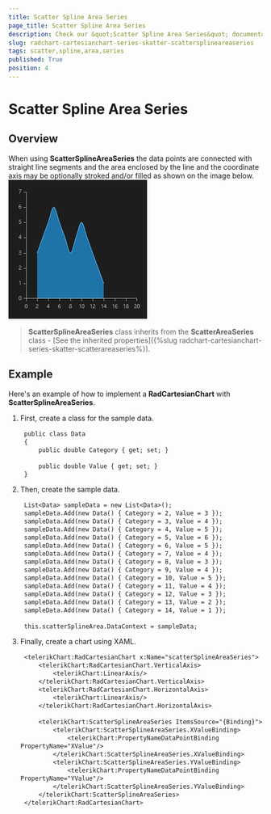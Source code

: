 ```yaml
---
title: Scatter Spline Area Series
page_title: Scatter Spline Area Series
description: Check our &quot;Scatter Spline Area Series&quot; documentation article for RadChart for UWP control.
slug: radchart-cartesianchart-series-skatter-scattersplineareaseries
tags: scatter,spline,area,series
published: True
position: 4
---
```


# Scatter Spline Area Series



## Overview

When using **ScatterSplineAreaSeries** the data points are connected with straight line segments and the area enclosed by the line and the coordinate axis may be optionally stroked and/or filled as shown on the image below.
![Scatter Spline Area Series](images/ScatterSplineAreaSeries.png)

>**ScatterSplineAreaSeries** class inherits from the **ScatterAreaSeries** class -
[See the inherited properties]({%slug radchart-cartesianchart-series-skatter-scatterareaseries%}).

## Example

Here's an example of how to implement a **RadCartesianChart** with **ScatterSplineAreaSeries**.

1. First, create a class for the sample data.
	
		public class Data
		{
			public double Category { get; set; }
		
			public double Value { get; set; }
		}

1. Then, create the sample data.

		List<Data> sampleData = new List<Data>();
		sampleData.Add(new Data() { Category = 2, Value = 3 });
		sampleData.Add(new Data() { Category = 3, Value = 4 });
		sampleData.Add(new Data() { Category = 4, Value = 5 });
		sampleData.Add(new Data() { Category = 5, Value = 6 });
		sampleData.Add(new Data() { Category = 6, Value = 5 });
		sampleData.Add(new Data() { Category = 7, Value = 4 });
		sampleData.Add(new Data() { Category = 8, Value = 3 });
		sampleData.Add(new Data() { Category = 9, Value = 4 });
		sampleData.Add(new Data() { Category = 10, Value = 5 });
		sampleData.Add(new Data() { Category = 11, Value = 4 });
		sampleData.Add(new Data() { Category = 12, Value = 3 });
		sampleData.Add(new Data() { Category = 13, Value = 2 });
		sampleData.Add(new Data() { Category = 14, Value = 1 });
		
		this.scatterSplineArea.DataContext = sampleData;

1. Finally, create a chart using XAML.

		<telerikChart:RadCartesianChart x:Name="scatterSplineAreaSeries">
		    <telerikChart:RadCartesianChart.VerticalAxis>
		        <telerikChart:LinearAxis/>
		    </telerikChart:RadCartesianChart.VerticalAxis>
		    <telerikChart:RadCartesianChart.HorizontalAxis>
		        <telerikChart:LinearAxis/>
		    </telerikChart:RadCartesianChart.HorizontalAxis>
		
		    <telerikChart:ScatterSplineAreaSeries ItemsSource="{Binding}">
		        <telerikChart:ScatterSplineAreaSeries.XValueBinding>
		            <telerikChart:PropertyNameDataPointBinding PropertyName="XValue"/>
		        </telerikChart:ScatterSplineAreaSeries.XValueBinding>
		        <telerikChart:ScatterSplineAreaSeries.YValueBinding>
		            <telerikChart:PropertyNameDataPointBinding PropertyName="YValue"/>
		        </telerikChart:ScatterSplineAreaSeries.YValueBinding>
		    </telerikChart:ScatterSplineAreaSeries>
		</telerikChart:RadCartesianChart>
